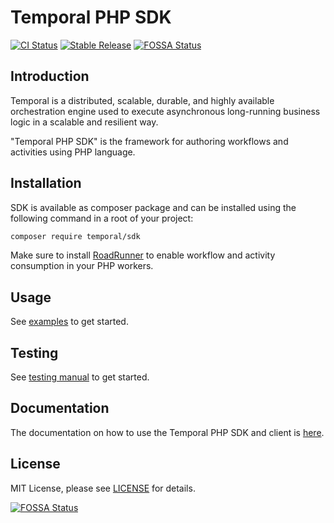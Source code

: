 # Temporal PHP SDK

[![CI Status](https://github.com/temporalio/sdk-php/actions/workflows/testing.yml/badge.svg)](https://github.com/temporalio/php-sdk/actions)
[![Stable Release](https://poser.pugx.org/temporal/sdk/version)](https://packagist.org/packages/temporal/sdk)
[![FOSSA Status](https://app.fossa.com/api/projects/git%2Bgithub.com%2Ftemporalio%2Fsdk-php.svg?type=shield)](https://app.fossa.com/projects/git%2Bgithub.com%2Ftemporalio%2Fsdk-php?ref=badge_shield)

## Introduction

Temporal is a distributed, scalable, durable, and highly available orchestration
engine used to execute asynchronous long-running business logic in a scalable
and resilient way.

"Temporal PHP SDK" is the framework for authoring workflows and activities using
PHP language.

## Installation

SDK is available as composer package and can be installed using the
following command in a root of your project:

```bash
composer require temporal/sdk
```

Make sure to install [RoadRunner](https://github.com/spiral/roadrunner) to enable workflow and activity consumption in your PHP workers.

## Usage

See [examples](https://github.com/temporalio/samples-php) to get started.

## Testing

See [testing manual](testing/Readme.md) to get started.

## Documentation
The documentation on how to use the Temporal PHP SDK and client is [here](https://docs.temporal.io/).

## License
MIT License, please see [LICENSE](LICENSE.md) for details.


[![FOSSA Status](https://app.fossa.com/api/projects/git%2Bgithub.com%2Ftemporalio%2Fsdk-php.svg?type=large)](https://app.fossa.com/projects/git%2Bgithub.com%2Ftemporalio%2Fsdk-php?ref=badge_large)
